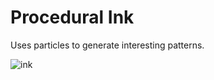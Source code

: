 # Procedural Ink
Uses particles to generate interesting patterns.

![ink](https://i.imgur.com/loloBi0.png)
